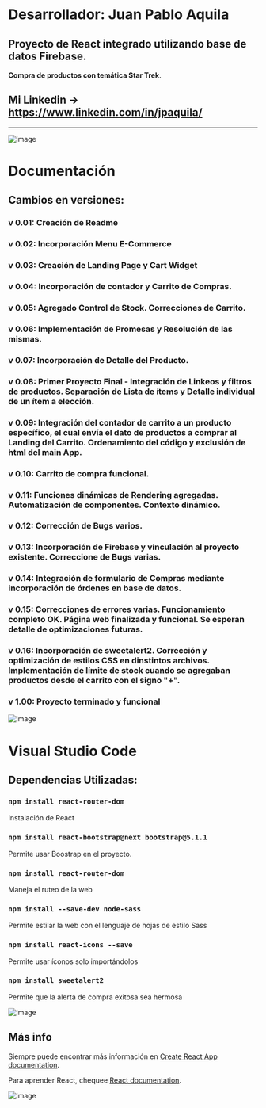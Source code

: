 # **Desarrollador:** Juan Pablo Aquila
## Proyecto de React integrado utilizando base de datos Firebase.
**Compra de productos con temática Star Trek**.
## Mi Linkedin -> https://www.linkedin.com/in/jpaquila/
___

![image](https://github.com/jpaquila/jpaquila-react-libreria-aquila/blob/master/src/Assets/icono2.png)

# **Documentación**

## **Cambios en versiones:**

### v 0.01: Creación de Readme
### v 0.02: Incorporación Menu E-Commerce
### v 0.03: Creación de Landing Page y Cart Widget
### v 0.04: Incorporación de contador y Carrito de Compras.
### v 0.05: Agregado Control de Stock. Correcciones de Carrito.
### v 0.06: Implementación de Promesas y Resolución de las mismas.
### v 0.07: Incorporación de Detalle del Producto. 
### v 0.08: Primer Proyecto Final - Integración de Linkeos y filtros de productos. Separación de Lista de ítems y Detalle individual de un ítem a elección.
### v 0.09: Integración del contador de carrito a un producto específico, el cual envía el dato de productos a comprar al Landing del Carrito. Ordenamiento del código y exclusión de html del main App.
### v 0.10: Carrito de compra funcional. 
### v 0.11: Funciones dinámicas de Rendering agregadas. Automatización de componentes. Contexto dinámico. 
### v 0.12: Corrección de Bugs varios. 
### v 0.13: Incorporación de Firebase y vinculación al proyecto existente. Correccione de Bugs varias. 
### v 0.14: Integración de formulario de Compras mediante incorporación de órdenes en base de datos.
### v 0.15: Correcciones de errores varias. Funcionamiento completo OK. Página web finalizada y funcional. Se esperan detalle de optimizaciones futuras.
### v 0.16: Incorporación de sweetalert2. Corrección y optimización de estilos CSS en dinstintos archivos. Implementación de límite de stock cuando se agregaban productos desde el carrito con el signo "+".
### v 1.00: Proyecto terminado y funcional

![image](https://github.com/jpaquila/jpaquila-react-libreria-aquila/blob/master/src/Assets/icono3.png)

# Visual Studio Code
## **Dependencias Utilizadas:**
### `npm install react-router-dom`

Instalación de React

### `npm install react-bootstrap@next bootstrap@5.1.1`

Permite usar Boostrap en el proyecto.

### `npm install react-router-dom`

Maneja el ruteo de la web

### `npm install --save-dev node-sass`

Permite estilar la web con el lenguaje de hojas de estilo Sass

### `npm install react-icons --save`

Permite usar íconos solo importándolos

### `npm install sweetalert2`

Permite que la alerta de compra exitosa sea hermosa

  
![image](https://github.com/jpaquila/jpaquila-react-libreria-aquila/blob/master/src/Assets/icono4.png)


## Más info

Siempre puede encontrar más información en [Create React App documentation](https://facebook.github.io/create-react-app/docs/getting-started).

Para aprender React, chequee [React documentation](https://reactjs.org/).


![image](https://github.com/jpaquila/jpaquila-react-libreria-aquila/blob/master/src/Assets/icono1.png)